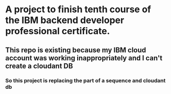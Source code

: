 # A project to finish tenth course of the IBM backend developer professional certificate. 
## This repo is existing because my IBM cloud account was working inappropriately and I can't create a cloudant DB
### So this project is replacing the part of a sequence and cloudant db